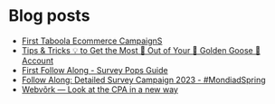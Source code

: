 # Blog posts
<!-- BLOG-POST-LIST:START -->
- [First Taboola Ecommerce CampaignS](https://afflift.com/f/threads/first-taboola-ecommerce-campaigns.10375/)
- [Tips &amp; Tricks 💡 to Get the Most 🚀 Out of Your 🐥 Golden Goose 🐥 Account](https://afflift.com/f/threads/tips-tricks-%F0%9F%92%A1-to-get-the-most-%F0%9F%9A%80-out-of-your-%F0%9F%90%A5-golden-goose-%F0%9F%90%A5-account.7199/)
- [First Follow Along - Survey Pops Guide](https://afflift.com/f/threads/first-follow-along-survey-pops-guide.10557/)
- [Follow Along: Detailed Survey Campaign 2023 -  #MondiadSpring](https://afflift.com/f/threads/follow-along-detailed-survey-campaign-2023-mondiadspring.10549/)
- [Webvõrk — Look at the CPA in a new way](https://afflift.com/f/threads/webv%C3%B5rk-%E2%80%94-look-at-the-cpa-in-a-new-way.2820/)
<!-- BLOG-POST-LIST:END -->
